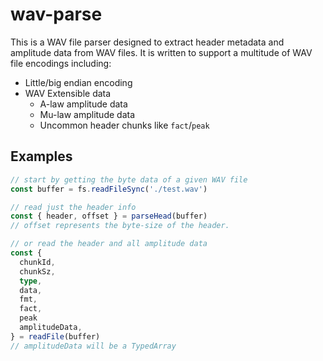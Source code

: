 # wav-parse

This is a WAV file parser designed to extract header metadata and amplitude data from WAV files. It is written to support a multitude of WAV file encodings including:

- Little/big endian encoding
- WAV Extensible data
  - A-law amplitude data
  - Mu-law amplitude data
  - Uncommon header chunks like `fact`/`peak`

## Examples

```ts
// start by getting the byte data of a given WAV file
const buffer = fs.readFileSync('./test.wav')

// read just the header info
const { header, offset } = parseHead(buffer)
// offset represents the byte-size of the header.

// or read the header and all amplitude data
const { 
  chunkId,
  chunkSz,
  type,
  data,
  fmt,
  fact,
  peak
  amplitudeData,
} = readFile(buffer)
// amplitudeData will be a TypedArray
```
